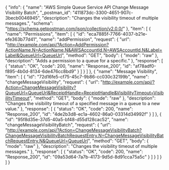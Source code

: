 {
  "info": {
    "name": "AWS Simple Queue Service API Change Message Visibility Batch",
    "_postman_id": "411873dc-3300-4651-907c-3becb0046945",
    "description": "Changes the visibility timeout of multiple messages.",
    "schema": "https://schema.getpostman.com/json/collection/v2.0.0/"
  },
  "item": [
    {
      "name": "Permissions",
      "item": [
        {
          "id": "eca7885f-7766-4037-b21e-efe363b77d41",
          "name": "addPermission",
          "request": {
            "url": "http://example.com/api/?Action=AddPermission?ActionName.N=ActionName.N&AWSAccountId.N=AWSAccountId.N&Label=Label&QueueUrl=QueueUrl",
            "method": "GET",
            "body": {
              "mode": "raw"
            },
            "description": "Adds a permission to a queue for a specific."
          },
          "response": [
            {
              "status": "OK",
              "code": 200,
              "name": "Response_200",
              "id": "af78adf0-f895-4b0d-8134-6de476cc8bd9"
            }
          ]
        }
      ]
    },
    {
      "name": "Message Visibility",
      "item": [
        {
          "id": "72d16fe5-cf75-45c7-9b86-cc030c32199b",
          "name": "changeMessageVisibility",
          "request": {
            "url": "http://example.com/api/?Action=ChangeMessageVisibility?QueueUrl=QueueUrl&ReceiptHandle=ReceiptHandle&VisibilityTimeout=VisibilityTimeout",
            "method": "GET",
            "body": {
              "mode": "raw"
            },
            "description": "Changes the visibility timeout of a specified message in a queue to a new value."
          },
          "response": [
            {
              "status": "OK",
              "code": 200,
              "name": "Response_200",
              "id": "4de2b3d8-ec1a-4602-86a0-03314d34992f"
            }
          ]
        },
        {
          "id": "95f8d35e-37d5-40a5-bf48-d55d128cac52",
          "name": "changeMessageVisibilityBatch",
          "request": {
            "url": "http://example.com/api/?Action=ChangeMessageVisibilityBatch?ChangeMessageVisibilityBatchRequestEntry.N=ChangeMessageVisibilityBatchRequestEntry.N&QueueUrl=QueueUrl",
            "method": "GET",
            "body": {
              "mode": "raw"
            },
            "description": "Changes the visibility timeout of multiple messages."
          },
          "response": [
            {
              "status": "OK",
              "code": 200,
              "name": "Response_200",
              "id": "09a53d64-7a7b-4173-9d5d-8d91cca75a5c"
            }
          ]
        }
      ]
    }
  ]
}